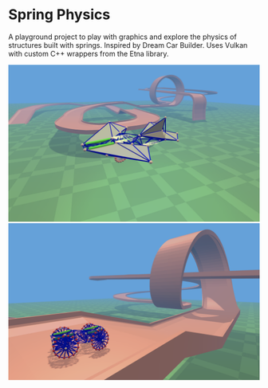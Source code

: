 # Spring Physics

A playground project to play with graphics and explore the physics of structures built with springs. Inspired by Dream
Car Builder. Uses Vulkan with custom C++ wrappers from the Etna library.

![Screenshot](screenshots/screenshot1.png)
![Screenshot](screenshots/screenshot2.png)
